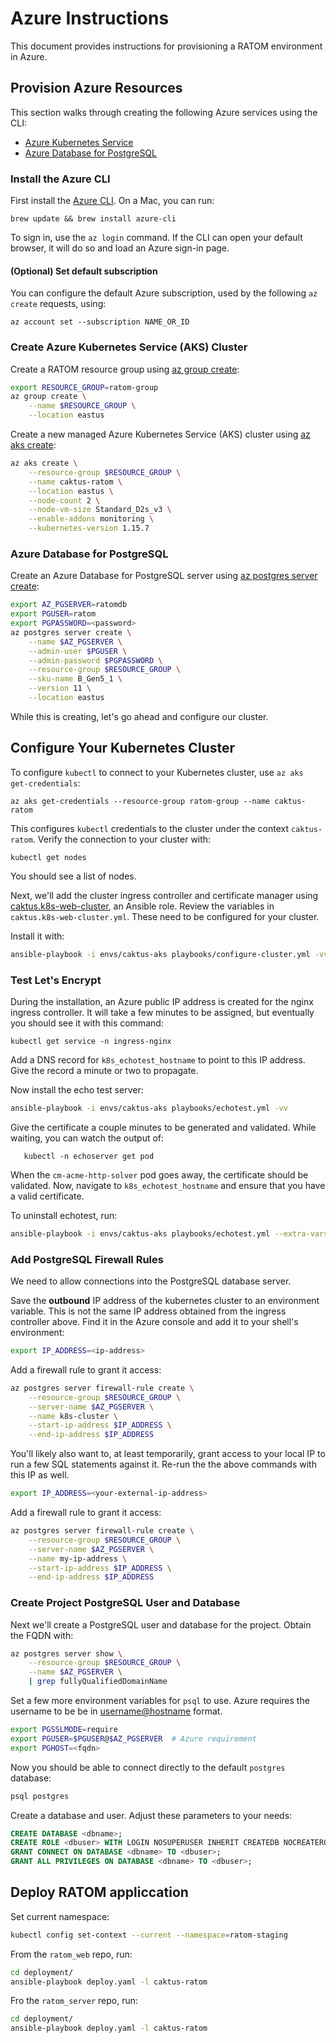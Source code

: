 # Azure Instructions

This document provides instructions for provisioning a RATOM environment in
Azure.


## Provision Azure Resources

This section walks through creating the following Azure services using the CLI:
* [Azure Kubernetes Service](https://docs.microsoft.com/en-us/azure/aks/)
* [Azure Database for PostgreSQL](https://docs.microsoft.com/en-us/azure/postgresql/)


### Install the Azure CLI

First install the
[Azure CLI](https://docs.microsoft.com/en-us/cli/azure/install-azure-cli?view=azure-cli-latest).
On a Mac, you can run:

```
brew update && brew install azure-cli
```

To sign in, use the ``az login`` command. If the CLI can open your default
browser, it will do so and load an Azure sign-in page.


#### (Optional) Set default subscription

You can configure the default Azure subscription, used by the following
``az create`` requests, using:

```
az account set --subscription NAME_OR_ID
```


### Create Azure Kubernetes Service (AKS) Cluster

Create a RATOM resource group using
[az group create](https://docs.microsoft.com/en-us/cli/azure/group?view=azure-cli-latest#az-group-create):

```sh
export RESOURCE_GROUP=ratom-group
az group create \
    --name $RESOURCE_GROUP \
    --location eastus
```

Create a new managed Azure Kubernetes Service (AKS) cluster using
[az aks create](https://docs.microsoft.com/en-us/cli/azure/aks?view=azure-cli-latest#az-aks-create):

```sh
az aks create \
    --resource-group $RESOURCE_GROUP \
    --name caktus-ratom \
    --location eastus \
    --node-count 2 \
    --node-vm-size Standard_D2s_v3 \
    --enable-addons monitoring \
    --kubernetes-version 1.15.7
```


### Azure Database for PostgreSQL

Create an Azure Database for PostgreSQL server using
[az postgres server create](https://docs.microsoft.com/en-us/cli/azure/postgres/server?view=azure-cli-latest#az-postgres-server-create):

```sh
export AZ_PGSERVER=ratomdb
export PGUSER=ratom
export PGPASSWORD=<password>
az postgres server create \
    --name $AZ_PGSERVER \
    --admin-user $PGUSER \
    --admin-password $PGPASSWORD \
    --resource-group $RESOURCE_GROUP \
    --sku-name B_Gen5_1 \
    --version 11 \
    --location eastus
```

While this is creating, let's go ahead and configure our cluster.


## Configure Your Kubernetes Cluster

To configure ``kubectl`` to connect to your Kubernetes cluster, use
``az aks get-credentials``:

```
az aks get-credentials --resource-group ratom-group --name caktus-ratom
```

This configures ``kubectl`` credentials to the cluster under the context
``caktus-ratom``. Verify the connection to your cluster with:

```
kubectl get nodes
```

You should see a list of nodes.

Next, we'll add the cluster ingress controller and certificate manager using
[caktus.k8s-web-cluster](https://github.com/caktus/ansible-role-k8s-web-cluster),
an Ansible role. Review the variables in ``caktus.k8s-web-cluster.yml``. These
need to be configured for your cluster.

Install it with:

```sh
ansible-playbook -i envs/caktus-aks playbooks/configure-cluster.yml -vv
```

### Test Let's Encrypt

During the installation, an Azure public IP address is created for the nginx
ingress controller. It will take a few minutes to be assigned, but eventually
you should see it with this command:

```
kubectl get service -n ingress-nginx
```

Add a DNS record for ``k8s_echotest_hostname`` to point to this IP address. Give
the record a minute or two to propagate.

Now install the echo test server:

```sh
ansible-playbook -i envs/caktus-aks playbooks/echotest.yml -vv
```

Give the certificate a couple minutes to be generated and validated. While
waiting, you can watch the output of:

       kubectl -n echoserver get pod

When the ``cm-acme-http-solver`` pod goes away, the certificate should be
validated. Now, navigate to ``k8s_echotest_hostname`` and ensure that you have a
valid certificate.

To uninstall echotest, run:

```sh
ansible-playbook -i envs/caktus-aks playbooks/echotest.yml --extra-vars "k8s_echotest_state=absent" -vv
```


### Add PostgreSQL Firewall Rules

We need to allow connections into the PostgreSQL database server.

Save the **outbound** IP address of the kubernetes cluster to an environment
variable. This is not the same IP address obtained from the ingress controller
above. Find it in the Azure console and add it to your shell's environment:

```sh
export IP_ADDRESS=<ip-address>
```

Add a firewall rule to grant it access:

```sh
az postgres server firewall-rule create \
    --resource-group $RESOURCE_GROUP \
    --server-name $AZ_PGSERVER \
    --name k8s-cluster \
    --start-ip-address $IP_ADDRESS \
    --end-ip-address $IP_ADDRESS
```

You'll likely also want to, at least temporarily, grant access to your local IP
to run a few SQL statements against it. Re-run the the above commands with this
IP as well.

```sh
export IP_ADDRESS=<your-external-ip-address>
```

Add a firewall rule to grant it access:

```sh
az postgres server firewall-rule create \
    --resource-group $RESOURCE_GROUP \
    --server-name $AZ_PGSERVER \
    --name my-ip-address \
    --start-ip-address $IP_ADDRESS \
    --end-ip-address $IP_ADDRESS
```

### Create Project PostgreSQL User and Database

Next we'll create a PostgreSQL user and database for the project. Obtain the FQDN with:

```sh
az postgres server show \
    --resource-group $RESOURCE_GROUP \
    --name $AZ_PGSERVER \
    | grep fullyQualifiedDomainName
```

Set a few more environment variables for ``psql`` to use. Azure requires the
username to be be in <username@hostname> format.

```sh
export PGSSLMODE=require
export PGUSER=$PGUSER@$AZ_PGSERVER  # Azure requirement
export PGHOST=<fqdn>
```

Now you should be able to connect directly to the default ``postgres`` database:

```sh
psql postgres
```

Create a database and user. Adjust these parameters to your needs:

```sql
CREATE DATABASE <dbname>;
CREATE ROLE <dbuser> WITH LOGIN NOSUPERUSER INHERIT CREATEDB NOCREATEROLE NOREPLICATION PASSWORD '<password>';
GRANT CONNECT ON DATABASE <dbname> TO <dbuser>;
GRANT ALL PRIVILEGES ON DATABASE <dbname> TO <dbuser>;
```


## Deploy RATOM appliccation

Set current namespace:

```sh
kubectl config set-context --current --namespace=ratom-staging
```

From the ``ratom_web`` repo, run:

```sh
cd deployment/
ansible-playbook deploy.yaml -l caktus-ratom
```

Fro the ``ratom_server`` repo, run:

```sh
cd deployment/
ansible-playbook deploy.yaml -l caktus-ratom
```
